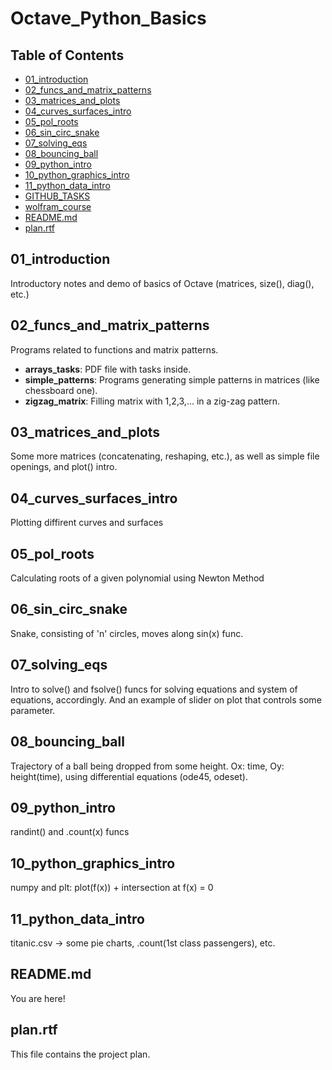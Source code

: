 # Octave_Python_Basics

## Table of Contents

-   [01_introduction](#01_introduction)
-   [02_funcs_and_matrix_patterns](#02_funcs_and_matrix_patterns)
-   [03_matrices_and_plots](#03_matrices_and_plots)
-   [04_curves_surfaces_intro](#04_curves_surfaces_intro)
-   [05_pol_roots](#05_pol_roots)
-   [06_sin_circ_snake](#06_sin_circ_snake)
-   [07_solving_eqs](#07_solving_eqs)
-   [08_bouncing_ball](#08_bouncing_ball)
-   [09_python_intro](#09_python_intro)
-   [10_python_graphics_intro](#10_python_graphics_intro)
-   [11_python_data_intro](#11_python_data_intro)
-   [GITHUB_TASKS](#GITHUB_TASKS)
-   [wolfram_course](#wolfram_course)
-   [README.md](#readme)
-   [plan.rtf](#plan.rtf)

## 01_introduction

Introductory notes and demo of basics of Octave (matrices, size(), diag(), etc.)

## 02_funcs_and_matrix_patterns

Programs related to functions and matrix patterns.

-   **arrays_tasks**: PDF file with tasks inside.
-   **simple_patterns**: Programs generating simple patterns in matrices (like chessboard one).
-   **zigzag_matrix**: Filling matrix with 1,2,3,... in a zig-zag pattern.

## 03_matrices_and_plots

Some more matrices (concatenating, reshaping, etc.), as well as simple file openings, and plot() intro.

## 04_curves_surfaces_intro

Plotting diffirent curves and surfaces

## 05_pol_roots

Calculating roots of a given polynomial using Newton Method

## 06_sin_circ_snake

Snake, consisting of 'n' circles, moves along sin(x) func.

## 07_solving_eqs

Intro to solve() and fsolve() funcs for solving equations and system of equations, accordingly.
And an example of slider on plot that controls some parameter.

## 08_bouncing_ball

Trajectory of a ball being dropped from some height.
Ox: time, Oy: height(time), using differential equations (ode45, odeset).

## 09_python_intro

randint() and .count(x) funcs

## 10_python_graphics_intro

numpy and plt: plot(f(x)) + intersection at f(x) = 0

## 11_python_data_intro

titanic.csv -> some pie charts, .count(1st class passengers), etc.

## README.md

You are here!

## plan.rtf

This file contains the project plan.
